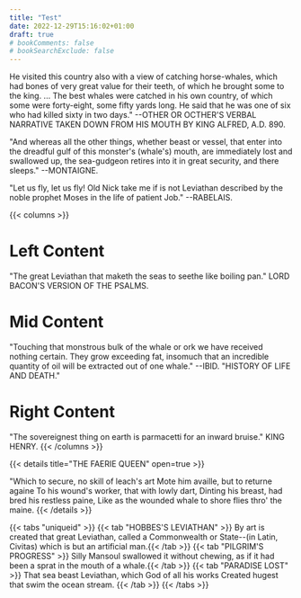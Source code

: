 ```yaml
---
title: "Test"
date: 2022-12-29T15:16:02+01:00
draft: true
# bookComments: false
# bookSearchExclude: false
---
```


He visited this country also with a view of catching horse-whales,
which had bones of very great value for their teeth, of which he
brought some to the king. ...  The best whales were catched in his
own country, of which some were forty-eight, some fifty yards long.
He said that he was one of six who had killed sixty in two days."
--OTHER OR OCTHER'S VERBAL NARRATIVE TAKEN DOWN FROM HIS MOUTH BY
KING ALFRED, A.D. 890.

"And whereas all the other things, whether beast or vessel, that
enter into the dreadful gulf of this monster's (whale's) mouth, are
immediately lost and swallowed up, the sea-gudgeon retires into it in
great security, and there sleeps." --MONTAIGNE.

"Let us fly, let us fly!  Old Nick take me if is not Leviathan
described by the noble prophet Moses in the life of patient Job."
--RABELAIS.



{{< columns >}} <!-- begin columns block -->
# Left Content
"The great Leviathan that maketh the seas to seethe like boiling
pan." LORD BACON'S VERSION OF THE PSALMS.

# Mid Content
"Touching that monstrous bulk of the whale or ork we have received
nothing certain.  They grow exceeding fat, insomuch that an
incredible quantity of oil will be extracted out of one whale."
--IBID.  "HISTORY OF LIFE AND DEATH."

# Right Content
"The sovereignest thing on earth is parmacetti for an inward bruise."
KING HENRY.
{{< /columns >}}



{{< details title="THE FAERIE QUEEN" open=true >}}

"Which to secure, no skill of leach's art
Mote him availle, but to returne againe
To his wound's worker, that with lowly dart,
Dinting his breast, had bred his restless paine,
Like as the wounded whale to shore flies thro' the maine.
{{< /details >}}



{{< tabs "uniqueid" >}}
{{< tab "HOBBES'S LEVIATHAN" >}} By art is created that great Leviathan, called a Commonwealth or
State--(in Latin, Civitas) which is but an artificial man.{{< /tab >}}
{{< tab "PILGRIM'S PROGRESS" >}} Silly Mansoul swallowed it without chewing, as if it had been a
sprat in the mouth of a whale.{{< /tab >}}
{{< tab "PARADISE LOST" >}} That sea beast
Leviathan, which God of all his works
Created hugest that swim the ocean stream. {{< /tab >}}
{{< /tabs >}}

